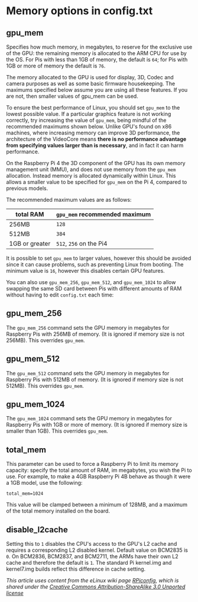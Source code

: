 # Memory options in config.txt

## gpu_mem

Specifies how much memory, in megabytes, to reserve for the exclusive use of the GPU: the remaining memory is allocated to the ARM CPU for use by the OS. For Pis with less than 1GB of memory, the default is `64`; for Pis with 1GB or more of memory the default is `76`. 

The memory allocated to the GPU is used for display, 3D, Codec and camera purposes as well as some basic firmware housekeeping. The maximums specified below assume you are using all these features. If you are not, then smaller values of gpu_mem can be used. 

To ensure the best performance of Linux, you should set `gpu_mem` to the lowest possible value. If a particular graphics feature is not working correctly, try increasing the value of `gpu_mem`, being mindful of the recommended maximums shown below. Unlike GPU's found on x86 machines, where increasing memory can improve 3D performance, the architecture of the VideoCore means **there is no performance advantage from specifying values larger than is necessary**, and in fact it can harm performance.

On the Raspberry Pi 4 the 3D component of the GPU has its own memory management unit (MMU), and does not use memory from the `gpu_mem` allocation. Instead memory is allocated dynamically within Linux. This allows a smaller value to be specified for `gpu_mem` on the Pi 4, compared to previous models.

The recommended maximum values are as follows:

| total RAM | `gpu_mem` recommended maximum |
|-----------|-------------------------------|
| 256MB     | `128`                         |
| 512MB     | `384`                         |
| 1GB or greater | `512`, `256` on the Pi4  |

It is possible to set `gpu_mem` to larger values, however this should be avoided since it can cause problems, such as preventing Linux from booting. The minimum value is `16`, however this disables certain GPU features.

You can also use `gpu_mem_256`, `gpu_mem_512`, and `gpu_mem_1024` to allow swapping the same SD card between Pis with different amounts of RAM without having to edit `config.txt` each time:

## gpu_mem_256

The `gpu_mem_256` command sets the GPU memory in megabytes for Raspberry Pis with 256MB of memory. (It is ignored if memory size is not 256MB). This overrides `gpu_mem`.

## gpu_mem_512

The `gpu_mem_512` command sets the GPU memory in megabytes for Raspberry Pis with 512MB of memory. (It is ignored if memory size is not 512MB). This overrides `gpu_mem`.

## gpu_mem_1024

The `gpu_mem_1024` command sets the GPU memory in megabytes for Raspberry Pis with 1GB or more of memory. (It is ignored if memory size is smaller than 1GB). This overrides `gpu_mem`.

## total_mem

This parameter can be used to force a Raspberry Pi to limit its memory capacity: specify the total amount of RAM, im megabytes, you wish the Pi to use. For example, to make a 4GB Raspberry Pi 4B behave as though it were a 1GB model, use the following:

```
total_mem=1024
```

This value will be clamped between a minimum of 128MB, and a maximum of the total memory installed on the board.

## disable_l2cache

Setting this to `1` disables the CPU's access to the GPU's L2 cache and requires a corresponding L2 disabled kernel. Default value on BCM2835 is `0`. On BCM2836, BCM2837, and BCM2711, the ARMs have their own L2 cache and therefore the default is `1`. The standard Pi kernel.img and kernel7.img builds reflect this difference in cache setting.

*This article uses content from the eLinux wiki page [RPiconfig](http://elinux.org/RPiconfig), which is shared under the [Creative Commons Attribution-ShareAlike 3.0 Unported license](http://creativecommons.org/licenses/by-sa/3.0/)*

